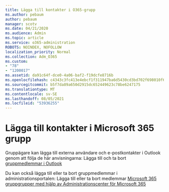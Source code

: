```yaml
---
title: Lägga till kontakter i O365-grupp
ms.author: pebaum
author: pebaum
manager: scotv
ms.date: 04/21/2020
ms.audience: Admin
ms.topic: article
ms.service: o365-administration
ROBOTS: NOINDEX, NOFOLLOW
localization_priority: Normal
ms.collection: Adm_O365
ms.custom:
- "78"
- "1200017"
ms.assetid: da91c64f-dce0-4a06-baf2-f19dcfe8716b
ms.openlocfilehash: c4343c3fc413e4ebcf1f311947ba6d5430cd3bd702f698010f6ba20a0ff71280
ms.sourcegitcommit: b5f7da89a650d2915dc652449623c78be6247175
ms.translationtype: MT
ms.contentlocale: sv-SE
ms.lasthandoff: 08/05/2021
ms.locfileid: "53936255"
---
```

# <a name="add-contacts-to-a-microsoft-365-group"></a>Lägga till kontakter i Microsoft 365 grupp

Gruppägare kan lägga till externa användare och e-postkontakter i Outlook genom att följa de här anvisningarna: Lägga till och ta bort [gruppmedlemmar i Outlook](https://support.office.com/article/3b650f4a-5c9b-4f94-a1bb-0cca4b1091de?wt.mc_id=add_contacts_group.aspx)
  
Du kan också lägga till eller ta bort gruppmedlemmar i administrationsportalen: Lägga till eller ta bort medlemmar [Microsoft 365 gruppgrupper med hjälp av Administrationscenter för Microsoft 365](/microsoft-365/admin/create-groups/add-or-remove-members-from-groups)